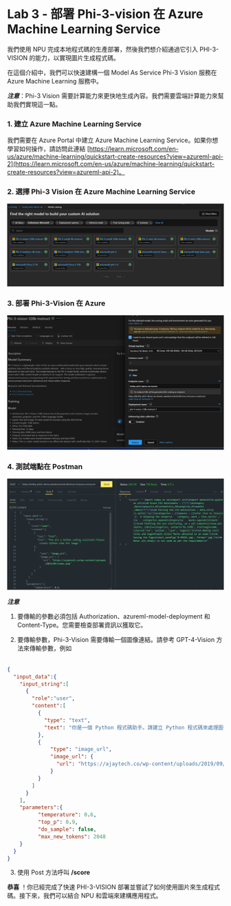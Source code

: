 ﻿# **Lab 3 - 部署 Phi-3-vision 在 Azure Machine Learning Service**

我們使用 NPU 完成本地程式碼的生產部署，然後我們想介紹通過它引入 PHI-3-VISION 的能力，以實現圖片生成程式碼。

在這個介紹中，我們可以快速建構一個 Model As Service Phi-3 Vision 服務在 Azure Machine Learning 服務中。

***注意***：Phi-3 Vision 需要計算能力來更快地生成內容。我們需要雲端計算能力來幫助我們實現這一點。

### **1. 建立 Azure Machine Learning Service**

我們需要在 Azure Portal 中建立 Azure Machine Learning Service。如果你想學習如何操作，請訪問此連結 [https://learn.microsoft.com/en-us/azure/machine-learning/quickstart-create-resources?view=azureml-api-2](https://learn.microsoft.com/en-us/azure/machine-learning/quickstart-create-resources?view=azureml-api-2)。

### **2. 選擇 Phi-3 Vision 在 Azure Machine Learning Service**

![目錄](../../../../../../../imgs/07/01/vison_catalog.png)

### **3. 部署 Phi-3-Vision 在 Azure**

![部署](../../../../../../../imgs/07/01/vision_deploy.png)

### **4. 測試端點在 Postman**

![Test](../../../../../../../imgs/07/01/vision_test.png)

***注意***

1. 要傳輸的參數必須包括 Authorization、azureml-model-deployment 和 Content-Type。您需要檢查部署資訊以獲取它。

2. 要傳輸參數，Phi-3-Vision 需要傳輸一個圖像連結。請參考 GPT-4-Vision 方法來傳輸參數，例如

```json

{
  "input_data":{
    "input_string":[
      {
        "role":"user",
        "content":[ 
          {
            "type": "text",
            "text": "你是一個 Python 程式碼助手。請建立 Python 程式碼來處理圖像 "
          },
          {
              "type": "image_url",
              "image_url": {
                "url": "https://ajaytech.co/wp-content/uploads/2019/09/index.png"
              }
          }
        ]
      }
    ],
    "parameters":{
          "temperature": 0.6,
          "top_p": 0.9,
          "do_sample": false,
          "max_new_tokens": 2048
    }
  }
}

```

3. 使用 Post 方法呼叫 **/score**

**恭喜** ！你已經完成了快速 PHI-3-VISION 部署並嘗試了如何使用圖片來生成程式碼。接下來，我們可以結合 NPU 和雲端來建構應用程式。

